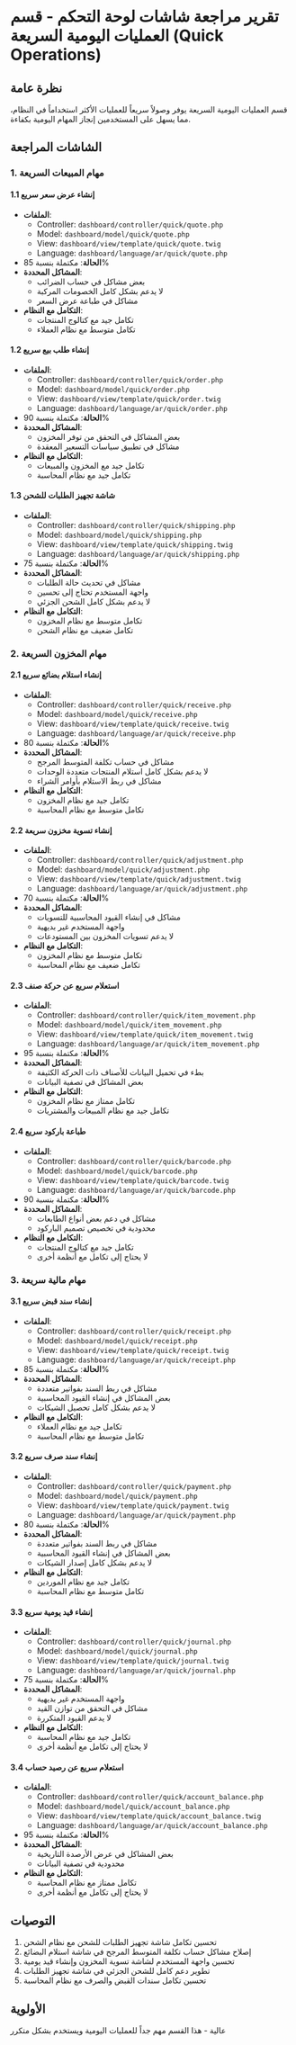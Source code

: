 # تقرير مراجعة شاشات لوحة التحكم - قسم العمليات اليومية السريعة (Quick Operations)

## نظرة عامة
قسم العمليات اليومية السريعة يوفر وصولاً سريعاً للعمليات الأكثر استخداماً في النظام، مما يسهل على المستخدمين إنجاز المهام اليومية بكفاءة.

## الشاشات المراجعة

### 1. مهام المبيعات السريعة

#### 1.1 إنشاء عرض سعر سريع
- **الملفات**: 
  - Controller: `dashboard/controller/quick/quote.php`
  - Model: `dashboard/model/quick/quote.php`
  - View: `dashboard/view/template/quick/quote.twig`
  - Language: `dashboard/language/ar/quick/quote.php`
- **الحالة**: مكتملة بنسبة 85%
- **المشاكل المحددة**:
  - بعض مشاكل في حساب الضرائب
  - لا يدعم بشكل كامل الخصومات المركبة
  - مشاكل في طباعة عرض السعر
- **التكامل مع النظام**:
  - تكامل جيد مع كتالوج المنتجات
  - تكامل متوسط مع نظام العملاء

#### 1.2 إنشاء طلب بيع سريع
- **الملفات**: 
  - Controller: `dashboard/controller/quick/order.php`
  - Model: `dashboard/model/quick/order.php`
  - View: `dashboard/view/template/quick/order.twig`
  - Language: `dashboard/language/ar/quick/order.php`
- **الحالة**: مكتملة بنسبة 90%
- **المشاكل المحددة**:
  - بعض المشاكل في التحقق من توفر المخزون
  - مشاكل في تطبيق سياسات التسعير المعقدة
- **التكامل مع النظام**:
  - تكامل جيد مع المخزون والمبيعات
  - تكامل جيد مع نظام المحاسبة

#### 1.3 شاشة تجهيز الطلبات للشحن
- **الملفات**: 
  - Controller: `dashboard/controller/quick/shipping.php`
  - Model: `dashboard/model/quick/shipping.php`
  - View: `dashboard/view/template/quick/shipping.twig`
  - Language: `dashboard/language/ar/quick/shipping.php`
- **الحالة**: مكتملة بنسبة 75%
- **المشاكل المحددة**:
  - مشاكل في تحديث حالة الطلبات
  - واجهة المستخدم تحتاج إلى تحسين
  - لا يدعم بشكل كامل الشحن الجزئي
- **التكامل مع النظام**:
  - تكامل متوسط مع نظام المخزون
  - تكامل ضعيف مع نظام الشحن

### 2. مهام المخزون السريعة

#### 2.1 إنشاء استلام بضائع سريع
- **الملفات**: 
  - Controller: `dashboard/controller/quick/receive.php`
  - Model: `dashboard/model/quick/receive.php`
  - View: `dashboard/view/template/quick/receive.twig`
  - Language: `dashboard/language/ar/quick/receive.php`
- **الحالة**: مكتملة بنسبة 80%
- **المشاكل المحددة**:
  - مشاكل في حساب تكلفة المتوسط المرجح
  - لا يدعم بشكل كامل استلام المنتجات متعددة الوحدات
  - مشاكل في ربط الاستلام بأوامر الشراء
- **التكامل مع النظام**:
  - تكامل جيد مع نظام المخزون
  - تكامل متوسط مع نظام المحاسبة

#### 2.2 إنشاء تسوية مخزون سريعة
- **الملفات**: 
  - Controller: `dashboard/controller/quick/adjustment.php`
  - Model: `dashboard/model/quick/adjustment.php`
  - View: `dashboard/view/template/quick/adjustment.twig`
  - Language: `dashboard/language/ar/quick/adjustment.php`
- **الحالة**: مكتملة بنسبة 70%
- **المشاكل المحددة**:
  - مشاكل في إنشاء القيود المحاسبية للتسويات
  - واجهة المستخدم غير بديهية
  - لا يدعم تسويات المخزون بين المستودعات
- **التكامل مع النظام**:
  - تكامل متوسط مع نظام المخزون
  - تكامل ضعيف مع نظام المحاسبة

#### 2.3 استعلام سريع عن حركة صنف
- **الملفات**: 
  - Controller: `dashboard/controller/quick/item_movement.php`
  - Model: `dashboard/model/quick/item_movement.php`
  - View: `dashboard/view/template/quick/item_movement.twig`
  - Language: `dashboard/language/ar/quick/item_movement.php`
- **الحالة**: مكتملة بنسبة 95%
- **المشاكل المحددة**:
  - بطء في تحميل البيانات للأصناف ذات الحركة الكثيفة
  - بعض المشاكل في تصفية البيانات
- **التكامل مع النظام**:
  - تكامل ممتاز مع نظام المخزون
  - تكامل جيد مع نظام المبيعات والمشتريات

#### 2.4 طباعة باركود سريع
- **الملفات**: 
  - Controller: `dashboard/controller/quick/barcode.php`
  - Model: `dashboard/model/quick/barcode.php`
  - View: `dashboard/view/template/quick/barcode.twig`
  - Language: `dashboard/language/ar/quick/barcode.php`
- **الحالة**: مكتملة بنسبة 90%
- **المشاكل المحددة**:
  - مشاكل في دعم بعض أنواع الطابعات
  - محدودية في تخصيص تصميم الباركود
- **التكامل مع النظام**:
  - تكامل جيد مع كتالوج المنتجات
  - لا يحتاج إلى تكامل مع أنظمة أخرى

### 3. مهام مالية سريعة

#### 3.1 إنشاء سند قبض سريع
- **الملفات**: 
  - Controller: `dashboard/controller/quick/receipt.php`
  - Model: `dashboard/model/quick/receipt.php`
  - View: `dashboard/view/template/quick/receipt.twig`
  - Language: `dashboard/language/ar/quick/receipt.php`
- **الحالة**: مكتملة بنسبة 85%
- **المشاكل المحددة**:
  - مشاكل في ربط السند بفواتير متعددة
  - بعض المشاكل في إنشاء القيود المحاسبية
  - لا يدعم بشكل كامل تحصيل الشيكات
- **التكامل مع النظام**:
  - تكامل جيد مع نظام العملاء
  - تكامل متوسط مع نظام المحاسبة

#### 3.2 إنشاء سند صرف سريع
- **الملفات**: 
  - Controller: `dashboard/controller/quick/payment.php`
  - Model: `dashboard/model/quick/payment.php`
  - View: `dashboard/view/template/quick/payment.twig`
  - Language: `dashboard/language/ar/quick/payment.php`
- **الحالة**: مكتملة بنسبة 80%
- **المشاكل المحددة**:
  - مشاكل في ربط السند بفواتير متعددة
  - بعض المشاكل في إنشاء القيود المحاسبية
  - لا يدعم بشكل كامل إصدار الشيكات
- **التكامل مع النظام**:
  - تكامل جيد مع نظام الموردين
  - تكامل متوسط مع نظام المحاسبة

#### 3.3 إنشاء قيد يومية سريع
- **الملفات**: 
  - Controller: `dashboard/controller/quick/journal.php`
  - Model: `dashboard/model/quick/journal.php`
  - View: `dashboard/view/template/quick/journal.twig`
  - Language: `dashboard/language/ar/quick/journal.php`
- **الحالة**: مكتملة بنسبة 75%
- **المشاكل المحددة**:
  - واجهة المستخدم غير بديهية
  - مشاكل في التحقق من توازن القيد
  - لا يدعم القيود المتكررة
- **التكامل مع النظام**:
  - تكامل جيد مع نظام المحاسبة
  - لا يحتاج إلى تكامل مع أنظمة أخرى

#### 3.4 استعلام سريع عن رصيد حساب
- **الملفات**: 
  - Controller: `dashboard/controller/quick/account_balance.php`
  - Model: `dashboard/model/quick/account_balance.php`
  - View: `dashboard/view/template/quick/account_balance.twig`
  - Language: `dashboard/language/ar/quick/account_balance.php`
- **الحالة**: مكتملة بنسبة 95%
- **المشاكل المحددة**:
  - بعض المشاكل في عرض الأرصدة التاريخية
  - محدودية في تصفية البيانات
- **التكامل مع النظام**:
  - تكامل ممتاز مع نظام المحاسبة
  - لا يحتاج إلى تكامل مع أنظمة أخرى

## التوصيات
1. تحسين تكامل شاشة تجهيز الطلبات للشحن مع نظام الشحن
2. إصلاح مشاكل حساب تكلفة المتوسط المرجح في شاشة استلام البضائع
3. تحسين واجهة المستخدم لشاشة تسوية المخزون وإنشاء قيد يومية
4. تطوير دعم كامل للشحن الجزئي في شاشة تجهيز الطلبات
5. تحسين تكامل سندات القبض والصرف مع نظام المحاسبة

## الأولوية
عالية - هذا القسم مهم جداً للعمليات اليومية ويستخدم بشكل متكرر

